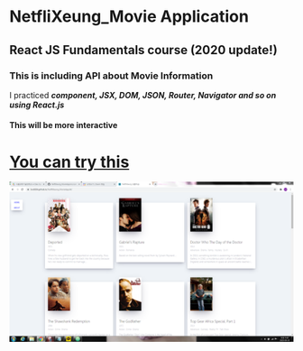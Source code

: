 # NetfliXeung_Movie Application

## React JS Fundamentals course (2020 update!)

### This is including API about Movie Information


I practiced ***component, JSX, DOM, JSON, Router, Navigator and so on using React.js***

#### This will be more interactive


# [You can try this](https://lsw6684.github.io/NetfliXeung_MovieApp/)

![alt text](fullscreen.PNG)
